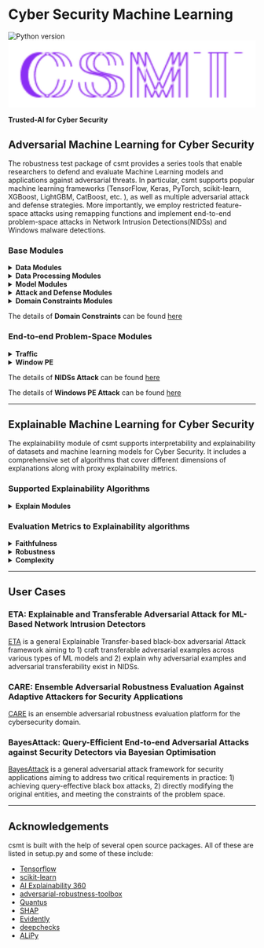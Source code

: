 # Cyber Security Machine Learning
![Python version](https://img.shields.io/badge/python-3.6%20%7C%203.7%20%7C%203.8-blue.svg)
![Image file ](images/logo.jpg)

**Trusted-AI for Cyber Security**

## Adversarial Machine Learning for Cyber Security

The robustness test package of csmt provides a series tools that enable researchers to defend and evaluate Machine Learning models and applications against adversarial threats. 
In particular, csmt supports popular machine learning frameworks (TensorFlow, Keras, PyTorch, scikit-learn, XGBoost, LightGBM, CatBoost, etc. ), as well as multiple adversarial attack and defense strategies.
More importantly, we employ restricted feature-space attacks using remapping functions and implement end-to-end problem-space attacks in Network Intrusion Detections(NIDSs) and Windows malware detections.

### Base Modules

<details>
  <summary><b>Data Modules</b></summary>
  csmt.datasets
  <ul>
    <li><b>Kitsune </b>
    <li><b>NSLKDD </b>
    <li><b>CICIDS2017 </b>
    <li><b>CICIDS2018 </b>
    <li><b>CICAndMal2017 </b>
    <li><b>CTU13 </b>
    <li><b>DOHBRW </b>
    <li><b>NSLKDD </b>
    <li><b>MalImg </b>
    <li><b>TwitterSpam</b>
    <li><b> Androzoo </b>
    <li><b>DreBin </b>
    <li><b>Contagiopdf </b>
</ul>
    csmt.datasets.graph
      <ul>
    <li><b>Bitcoin-Alpha </b>
    <li><b>Tencent-Weibo</b>
    <li><b>Elliptic</b>
    <li><b>Yelp-Chi</b>
    </ul>
</details>

<details>
  <summary><b>Data Processing Modules</b></summary>
  csmt.data_reduction
  <ul>
    <li><b>Alipy </b>
    <li><b>ModAL </b>
</ul>
  csmt.data_validation
      <ul>
    <li><b> Deepchecks </b>
    <li><b>Evidently</b>
    </ul>
</details>

<details>
  <summary><b>Model Modules</b></summary>
  csmt.classifiers.classic
  <ul>
    <li><b>CatBoost </b>
    <li><b>MaMPF </b>
    <li><b>DecisionTree </b>
    <li><b>DeepForest </b>
    <li><b>HMM </b>
    <li><b>KNearestNeighbours </b>
    <li><b>LightGBM </b>
    <li><b>LogisticRegression </b>
    <li><b>NaiveBayes </b>
    <li><b>RandomForest </b>
    <li><b>SupportVectorMachine</b>
    <li><b> XGBoost </b>
</ul>
    csmt.classifiers.anomaly_detection
    <ul>
    <li><b>KitNet </b>
    <li><b>DIFF-RF </b>
    <li><b>AutoEncoder </b>
    <li><b>IsolationForest </b>
    <li><b>OCSVM </b>
    <li><b>HBOS </b>
    <li><b>VAE</b>
    </ul>
csmt.classifiers.keras
    <ul>
    <li><b>MLP </b>
    <li><b>LSTM </b>
    <li><b>RNN </b>
    </ul>
    csmt.classifiers.torch
    <ul>
    <li><b>Transformer </b>
    <li><b>CNN(MalCov) </b>
    <li><b>LSTM </b>
    <li><b>RNN </b>
    <li><b>MLP </b>
    <li><b>FS-Net</b>
    </ul>
csmt.classifiers.ensemble
<ul>
    <li><b>HardEnsemble </b>
    <li><b>SoftEnsembleModel </b>
    <li><b>StackingEnsembleModel </b>
    <li><b>BayesEnsembleModel </b>
    </ul>
    csmt.classifiers.graph.model
<ul>
    <li><b>GCN </b>
    <li><b>GraphSAGE </b>
    <li><b>GIN </b>
    <li><b>GAT</b>
    </ul>
</details>

<details>
  <summary><b>Attack and Defense Modules</b></summary>
  csmt.attacks
  <ul>
    <li><b>Base Class Attacks </b>
    <li><b>Base Class Evasion Attacks </b>
    <li><b>Base Class Poisoning Attacks </b>
    <li><b>Base Class Inference Attacks </b>
</ul>
    csmt.attacks.evasion
    <ul>
    White-Box Attack
    <li><b> Carlini and Wagner L_0 Attack </b>
    <li><b>Carlini and Wagner L_2 Attack</b>
    <li><b>Carlini and Wagner L_inf Attack</b>
    <li><b>DeepFool</b>
    <li><b>Fast Gradient Method (FGM)</b>
    <li><b>Basic Iterative Method (BIM)</b>
    <li><b>Projected Gradient Descent (PGD)</b>
    <li><b>Jacobian Saliency Map Attack (JSMA)</b>
    </ul>
    <ul>
    Black-box Attack
    <li><b>Zeroth-Order Optimization (ZOO) Attack</b>
    <li><b>Natural Evolutionary Strategies</b>
    <li><b>ZO Stochastic Gradient Descent</b>
    <li><b>HopSkipJump Attack</b>
    <li><b>Boundary Attack</b>
    <li><b>Genetic Attack</b>
    <li><b>Differential Evolution Attack</b>
    <li><b>Particle Swarm Attack</b>
    <li><b>BayesOpt Attack</b>
    </ul>
    csmt.attacks.graph
    <ul>
    Graph Modification Attack
    <li><b> DICE </b>
    <li><b>STACK</b>
    <li><b>NEA</b>
    <li><b>Nettack</b>
    <li><b>TopologyAttack</b>
    <li><b>RL-S2V</b>
    <li><b>FGA</b>
    </ul>
    <ul>
    Black-box Attack
    <li><b>TDGIA</b>
    <li><b>SPEIT</b>
    <li><b>GA2C</b>
    </ul>
  csmt.estimators
  <ul>
    <li><b> Base Class Trainer </b>
    <li><b>Base Class KerasEstimator </b>
    <li><b>Base Class PyTorchEstimator </b>
    <li><b>Base Class ScikitlearnEstimator </b>
    <li><b>Base Class TensorFlowEstimator </b>
    <li><b>Base Class TensorFlowV2Estimator </b>
</ul>
csmt.defences.trainer
  <ul>
    <li><b> Base Class Trainer </b>
    <li><b> Adversarial Training</b>
    <li><b>Ensemble Adversarial Training </b>
    <li><b>Bayesain Ensemble Adversarial Training</b>
    <li><b>Transfer Ensemble Adversarial Training </b>
    <li><b>Nash Ensemble Adversarial Training </b>
</ul>
csmt.estimators
  <ul>
    <li><b> Base Class Estimator </b>
    <li><b> Base Class KerasEstimator</b>
    <li><b>Base Class PyTorchEstimator </b>
    <li><b>Base Class ScikitlearnEstimator</b>
    <li><b>Base Class TensorFlowEstimator </b>
    <li><b>Base Class TensorFlowV2Estimator </b>
</ul>
</details>

<details>
  <summary><b>Domain Constraints Modules</b></summary>
   Restricted Feature Space
  <ul>
    <li><b>Remapping Function (mask) </b>
    <li><b>Learning constraints </b>
</ul>
</details>

The details of **Domain Constraints** can be found [here](https://github.com/wszhs/my_knowledge_map/blob/master/adversarial_ml/cyberSecurity/cybersecurity_aml.md)

### End-to-end Problem-Space Modules

<details>
  <summary><b>Traffic</b></summary>
  Feature Extractor
  <ul>
    <li><b>AfterImage </b>
    <li><b>CICFlowmeter </b>
</ul>
  csmt.ps_attack.packet_attack
  <ul>
    <li><b>Random Attack </b>
    <li><b>GA Attack </b>
    <li><b>PSO Attack </b>
    <li><b>RL Attack </b>
    <li><b>ZOSGD Attack </b>
    <li><b>BayesAttack </b>
    (Black box attack algorithms in the basic attack module can be customized the problem-space attack)
</ul>
  csmt.ps_attack.traffic （traffic manipulation）
  <ul>
    <li><b>Change the duration </b>
    <li><b>Change the time interval</b>
    <li><b>Change the packet length </b>
    <li><b>Add the new packets </b>
</ul>
</details>

<details>
  <summary><b>Window PE</b></summary>
  csmt.attacks.evasion.pe_malware_attack
  <ul>
    <li><b>Append based attacks</b>
    <li><b>Section insertion attacks </b>
    <li><b>Slack manipulation attacks </b>'
    <li><b>DOS Header Attacks</b>
</ul>
</details>

The details of **NIDSs Attack** can be found [here](https://github.com/wszhs/my_knowledge_map/blob/master/adversarial_ml/cyberSecurity/NIDS/NIDS_aml.md)

The details of **Windows PE Attack** can be found [here](https://github.com/wszhs/my_knowledge_map/blob/master/adversarial_ml/cyberSecurity/malware/PE_aml.md)

***
## Explainable Machine Learning for Cyber Security
The explainability module of csmt supports interpretability and explainability of datasets and machine learning models for Cyber Security. It includes a comprehensive set of algorithms that cover different dimensions of explanations along with proxy explainability metrics.

### Supported Explainability Algorithms
<details>
  <summary><b>Explain Modules</b></summary>
  csmt.interpretability
  <ul>
    <li><b>LIME </b>
    <li><b>DeepLIFT </b>
    <li><b>Permutation Test </b>
    <li><b>KernelSHAP </b>
    <li><b>Shapley Effects </b>
    <li><b>TreeSHAP </b>
    <li><b>LossSHAP </b>
    <li><b>SAGE </b>
</ul>
</details>

### Evaluation Metrics to Explainability algorithms
<details>
  <summary><b>Faithfulness</b></summary>
quantifies to what extent explanations follow the predictive behaviour of the model (asserting that more important features play a larger role in model outcomes)
 <br><br>
  <ul>
    <li><b>Faithfulness Correlation </b>
    <li><b>Faithfulness Estimate </b>
    <li><b>Monotonicity Metric </b>
</ul>
</details>

<details>
  <summary><b>Robustness</b></summary>
measures to what extent explanations are stable when subject to slight perturbations of the input, assuming that model output approximately stayed the same
 <br><br>
  <ul>
    <li><b>Max-Sensitivity </b>
    <li><b>Avg-Sensitivity </b>
</ul>
</details>

<details>
  <summary><b>Complexity</b></summary>
captures to what extent explanations are concise i.e., that few features are used to explain a model prediction
 <br><br>
  <ul>
    <li><b>Sparseness </b>
    <li><b>Complexity </b>
    <li><b>Effective Complexity </b>
</ul>
</details>

***
## User Cases

### ETA: Explainable and Transferable Adversarial Attack for ML-Based Network Intrusion Detectors
[ETA](ETA.md) is a general Explainable Transfer-based black-box adversarial Attack framework aiming to 1) craft transferable adversarial examples across various types of ML models and 2) explain why adversarial examples and adversarial transferability exist in NIDSs.
  
### CARE: Ensemble Adversarial Robustness Evaluation Against Adaptive Attackers for Security Applications
[CARE](CARE.md) is an ensemble adversarial robustness evaluation platform for the cybersecurity domain.

### BayesAttack: Query-Efficient End-to-end Adversarial Attacks against Security Detectors via Bayesian Optimisation
[BayesAttack](BayesAttack.md) is a general adversarial attack framework for security applications aiming to address two critical requirements in practice: 1) achieving query-effective black box attacks, 2) directly modifying the original entities, and meeting the constraints of the problem space.

***
## Acknowledgements
csmt is built with the help of several open source packages. All of these are listed in setup.py and some of these include:
- [Tensorflow]()
- [scikit-learn]()
- [AI Explainability 360]()
- [adversarial-robustness-toolbox]()
- [Quantus]()
- [SHAP]()
- [Evidently]()
- [deepchecks]()
- [ALiPy]()


